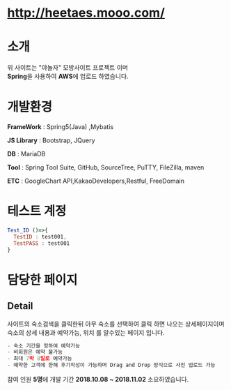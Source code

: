 # http://heetaes.mooo.com/

# 소개
위 사이트는 "야놀자" 모방사이트 프로젝트 이며  
**Spring**을 사용하여 **AWS**에 업로드 하였습니다. 

# 개발환경
**FrameWork** : Spring5(Java) ,Mybatis

**JS Library** : Bootstrap, JQuery

**DB** : MariaDB

**Tool** : Spring Tool Suite, GitHub, SourceTree, PuTTY, FileZilla, maven

**ETC** : GoogleChart API,KakaoDevelopers,Restful, FreeDomain

# 테스트 계정
```js
Test_ID ()=>{
  TestID : test001,
  TestPASS : test001
}
```


# 담당한 페이지
## Detail
사이트의 숙소검색을 클릭한뒤 아무 숙소를 선택하여 클릭 하면 나오는 상세페이지이며  
숙소의 상세 내용과 예약가능, 위치 를 알수있는 페이지 입니다.   
```js
- 숙소 기간을 정하여 예약가능
- 비회원은 예약 불가능
- 최대 7박 8일로 예약가능
- 예약한 고객에 한해 후기작성이 가능하며 Drag and Drop 방식으로 사진 업로드 가능
```

참여 인원 **5명**에 개발 기간 **2018.10.08 ~ 2018.11.02** 소요하였습니다.



